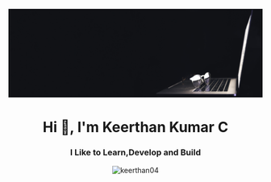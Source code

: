 ![Header](./github%20header.jpg)



<h1 align="center">Hi 👋, I'm Keerthan Kumar C</h1>
<h3 align="center">I Like to Learn,Develop and Build</h3>

<p align="center"> <img src="https://komarev.com/ghpvc/?username=keerthan04&label=Profile%20views&color=0e75b6&style=flat" alt="keerthan04" /> </p>

